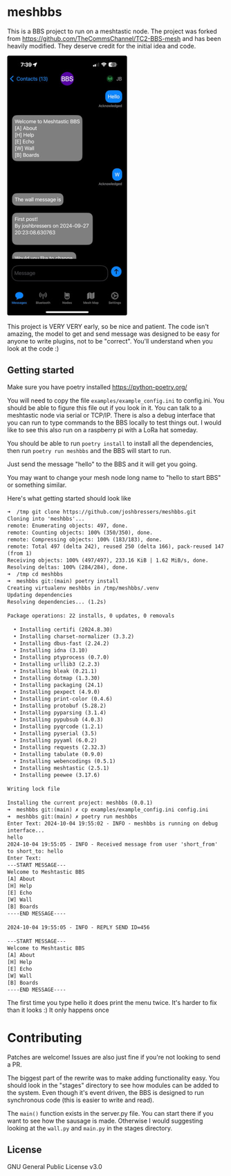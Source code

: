 # meshbbs

This is a BBS project to run on a meshtastic node. The project was forked from https://github.com/TheCommsChannel/TC2-BBS-mesh and has been heavily modified. They deserve credit for the initial idea and code.

![image](examples/meshbbs-screenshot.jpeg)

This project is VERY VERY early, so be nice and patient. The code isn't amazing, the model to get and send message was designed to be easy for anyone to write plugins, not to be "correct". You'll understand when you look at the code :)

## Getting started

Make sure you have poetry installed
https://python-poetry.org/

You will need to copy the file `examples/example_config.ini` to config.ini. You should be able to figure this file out if you look in it. You can talk to a meshtastic node via serial or TCP/IP. There is also a debug interface that you can run to type commands to the BBS locally to test things out. I would like to see this also run on a raspberry pi with a LoRa hat someday.

You should be able to run `poetry install` to install all the dependencies, then run `poetry run meshbbs` and the BBS will start to run.

Just send the message "hello" to the BBS and it will get you going.

You may want to change your mesh node long name to "hello to start BBS" or something similar.

Here's what getting started should look like

```shell
➜  /tmp git clone https://github.com/joshbressers/meshbbs.git
Cloning into 'meshbbs'...
remote: Enumerating objects: 497, done.
remote: Counting objects: 100% (350/350), done.
remote: Compressing objects: 100% (183/183), done.
remote: Total 497 (delta 242), reused 250 (delta 166), pack-reused 147 (from 1)
Receiving objects: 100% (497/497), 233.16 KiB | 1.62 MiB/s, done.
Resolving deltas: 100% (284/284), done.
➜  /tmp cd meshbbs 
➜  meshbbs git:(main) poetry install
Creating virtualenv meshbbs in /tmp/meshbbs/.venv
Updating dependencies
Resolving dependencies... (1.2s)

Package operations: 22 installs, 0 updates, 0 removals

  • Installing certifi (2024.8.30)
  • Installing charset-normalizer (3.3.2)
  • Installing dbus-fast (2.24.2)
  • Installing idna (3.10)
  • Installing ptyprocess (0.7.0)
  • Installing urllib3 (2.2.3)
  • Installing bleak (0.21.1)
  • Installing dotmap (1.3.30)
  • Installing packaging (24.1)
  • Installing pexpect (4.9.0)
  • Installing print-color (0.4.6)
  • Installing protobuf (5.28.2)
  • Installing pyparsing (3.1.4)
  • Installing pypubsub (4.0.3)
  • Installing pyqrcode (1.2.1)
  • Installing pyserial (3.5)
  • Installing pyyaml (6.0.2)
  • Installing requests (2.32.3)
  • Installing tabulate (0.9.0)
  • Installing webencodings (0.5.1)
  • Installing meshtastic (2.5.1)
  • Installing peewee (3.17.6)

Writing lock file

Installing the current project: meshbbs (0.0.1)
➜  meshbbs git:(main) ✗ cp examples/example_config.ini config.ini
➜  meshbbs git:(main) ✗ poetry run meshbbs
Enter Text: 2024-10-04 19:55:02 - INFO - meshbbs is running on debug interface...
hello
2024-10-04 19:55:05 - INFO - Received message from user 'short_from' to short_to: hello
Enter Text: 
---START MESSAGE---
Welcome to Meshtastic BBS
[A] About
[H] Help
[E] Echo
[W] Wall
[B] Boards
----END MESSAGE----

2024-10-04 19:55:05 - INFO - REPLY SEND ID=456

---START MESSAGE---
Welcome to Meshtastic BBS
[A] About
[H] Help
[E] Echo
[W] Wall
[B] Boards
----END MESSAGE----

```

The first time you type hello it does print the menu twice. It's harder to fix than it looks :)
It only happens once

# Contributing

Patches are welcome! Issues are also just fine if you're not looking to send a PR.

The biggest part of the rewrite was to make adding functionality easy. You should look in the "stages" directory to see how modules can be added to the system. Even though it's event driven, the BBS is designed to run synchronous code (this is easier to write and read).

The `main()` function exists in the server.py file. You can start there if you want to see how the sausage is made. Otherwise I would suggesting looking at the `wall.py` and `main.py` in the stages directory.

## License

GNU General Public License v3.0
